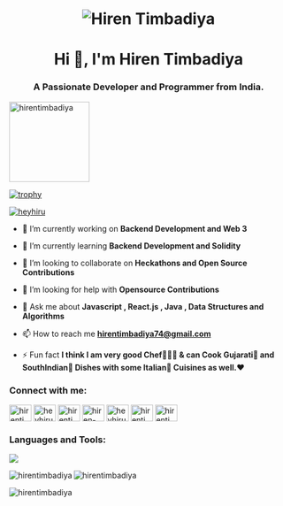 <h1 align="center">
  <img src="https://raw.githubusercontent.com/hirentimbadiya/hirentimbadiya/master/name.svg" alt="Hiren Timbadiya" />
</h1>
<h1 align="center">Hi 👋,  I'm Hiren Timbadiya</h1>
<h3 align="center">A Passionate Developer and Programmer from India.</h3>

<p align="left"> <img src="https://komarev.com/ghpvc/?username=hirentimbadiya&label=Profile%20views&color=0e75b6&style=flat" width="145px" alt="hirentimbadiya" /> </p>

[![trophy](https://github-profile-trophy.vercel.app/?username=hirentimbadiya&theme=radical&margin-w=20&margin-h=15&no-frame=true)](https://github.com/hirentimbadiya/github-profile-trophy)


<p align="left"> <a href="https://twitter.com/heyhiru" target="blank"><img src="https://img.shields.io/twitter/follow/heyhiru?logo=twitter&style=for-the-badge" alt="heyhiru" /></a> </p>


- 🔭 I’m currently working on **Backend Development and Web 3**

- 🌱 I’m currently learning **Backend Development and Solidity**

- 👯 I’m looking to collaborate on **Heckathons and Open Source Contributions**

- 🤝 I’m looking for help with **Opensource Contributions**

- 💬 Ask me about **Javascript , React.js , Java , Data Structures and Algorithms**

- 📫 How to reach me **hirentimbadiya74@gmail.com**

- ⚡ Fun fact **I think I am very good Chef👨🏻‍🍳 & can Cook Gujarati🍛 and SouthIndian🍲 Dishes with some Italian🍕 Cuisines as well.❤**


<h3 align="left">Connect with me:</h3>
<p align="left">
<a href="https://dev.to/hirentimbadiya" target="blank"><img align="center" src="https://raw.githubusercontent.com/rahuldkjain/github-profile-readme-generator/master/src/images/icons/Social/devto.svg" alt="hirentimbadiya" height="30" width="40" /></a>
<a href="https://twitter.com/heyhiru" target="blank"><img align="center" src="https://raw.githubusercontent.com/rahuldkjain/github-profile-readme-generator/master/src/images/icons/Social/twitter.svg" alt="heyhiru" height="30" width="40" /></a>
<a href="https://linkedin.com/in/hirentimbadiya74" target="blank"><img align="center" src="https://raw.githubusercontent.com/rahuldkjain/github-profile-readme-generator/master/src/images/icons/Social/linked-in-alt.svg" alt="hirentimbadiya74" height="30" width="40" /></a>
<a href="https://stackoverflow.com/users/20626209/hiren-timbadiya" target="blank"><img align="center" src="https://raw.githubusercontent.com/rahuldkjain/github-profile-readme-generator/master/src/images/icons/Social/stack-overflow.svg" alt="hiren-timbadiya" height="30" width="40" /></a>
<a href="https://instagram.com/heyhiru" target="blank"><img align="center" src="https://raw.githubusercontent.com/rahuldkjain/github-profile-readme-generator/master/src/images/icons/Social/instagram.svg" alt="heyhiru" height="30" width="40" /></a>
<a href="https://www.leetcode.com/hirentimbadiya74" target="blank"><img align="center" src="https://raw.githubusercontent.com/rahuldkjain/github-profile-readme-generator/master/src/images/icons/Social/leet-code.svg" alt="hirentimbadiya74" height="30" width="40" /></a>
<a href="https://auth.geeksforgeeks.org/user/hirentimbadiya74" target="blank"><img align="center" src="https://raw.githubusercontent.com/rahuldkjain/github-profile-readme-generator/master/src/images/icons/Social/geeks-for-geeks.svg" alt="hirentimbadiya74" height="30" width="40" /></a>
</p>

<h3 align="left">Languages and Tools:</h3>
<p>
  <a href="https://skillicons.dev">
    <img src="https://skillicons.dev/icons?i=react,js,java,git,c,github,instagram,jquery,linkedin,materialui,nodejs,redux,replit,stackoverflow,tailwind,vscode,vite,html,css,bootstrap,firebase,express&perline=11" />
  </a>
</p>

<p><img align="left" src="https://github-readme-stats-phi-rouge-46.vercel.app/api/top-langs?username=hirentimbadiya&hide=html&theme=codeSTACKr&show_icons=true&locale=en&layout=compact&title_color=FFBF00" alt="hirentimbadiya" /></p>

<p><img align="center" src="https://github-readme-stats-phi-rouge-46.vercel.app/api?username=hirentimbadiya&theme=ocean_dark&show_icons=true&ring_color=ff0000&title_color=FFBF00" alt="hirentimbadiya"/></p>

<p><img align="center" src="https://streak-stats.demolab.com/?user=hirentimbadiya&theme=neon-dark&currStreakNum=00ff00&fire=orange&sideLabels=green&sideNums=00ff00" alt="hirentimbadiya" /></p>
